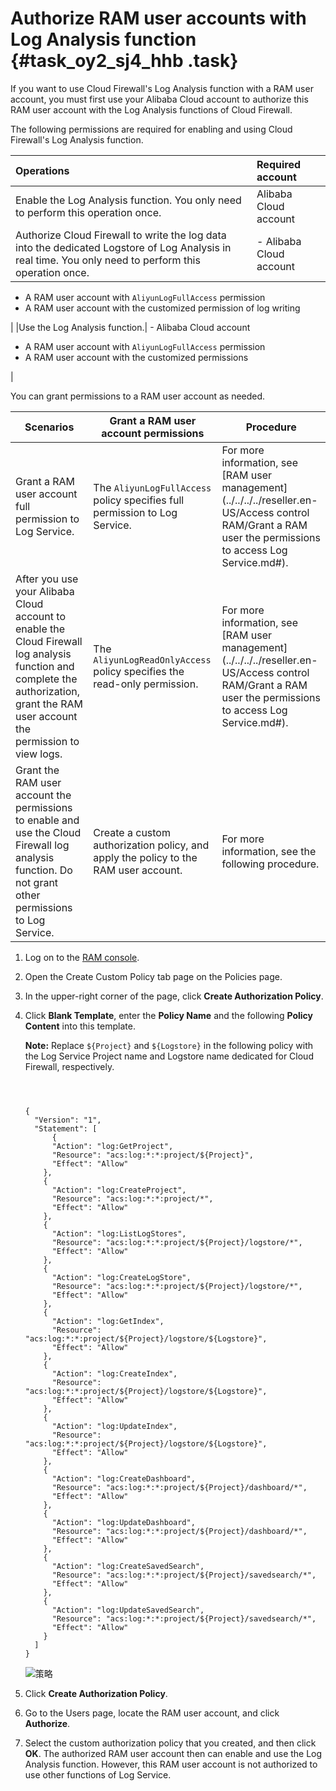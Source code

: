 # Authorize RAM user accounts with Log Analysis function {#task_oy2_sj4_hhb .task}

If you want to use Cloud Firewall's Log Analysis function with a RAM user account, you must first use your Alibaba Cloud account to authorize this RAM user account with the Log Analysis functions of Cloud Firewall.

The following permissions are required for enabling and using Cloud Firewall's Log Analysis function.

|Operations|Required account|
|:---------|:---------------|
|Enable the Log Analysis function. You only need to perform this operation once.|Alibaba Cloud account|
|Authorize Cloud Firewall to write the log data into the dedicated Logstore of Log Analysis in real time. You only need to perform this operation once.| -   Alibaba Cloud account
-   A RAM user account with `AliyunLogFullAccess` permission
-   A RAM user account with the customized permission of log writing

 |
|Use the Log Analysis function.| -   Alibaba Cloud account
-   A RAM user account with `AliyunLogFullAccess` permission
-   A RAM user account with the customized permissions

 |

You can grant permissions to a RAM user account as needed.

|Scenarios|Grant a RAM user account permissions|Procedure|
|---------|------------------------------------|---------|
|Grant a RAM user account full permission to Log Service.|The `AliyunLogFullAccess` policy specifies full permission to Log Service.|For more information, see [RAM user management](../../../../reseller.en-US/Access control RAM/Grant a RAM user the permissions to access Log Service.md#).|
|After you use your Alibaba Cloud account to enable the Cloud Firewall log analysis function and complete the authorization, grant the RAM user account the permission to view logs.|The `AliyunLogReadOnlyAccess` policy specifies the read-only permission.|For more information, see [RAM user management](../../../../reseller.en-US/Access control RAM/Grant a RAM user the permissions to access Log Service.md#).|
|Grant the RAM user account the permissions to enable and use the Cloud Firewall log analysis function. Do not grant other permissions to Log Service.|Create a custom authorization policy, and apply the policy to the RAM user account.|For more information, see the following procedure.|

1.  Log on to the [RAM console](https://partners-intl.console.aliyun.com/#/ram).
2.  Open the Create Custom Policy tab page on the Policies page.
3.  In the upper-right corner of the page, click **Create Authorization Policy**.
4.  Click **Blank Template**, enter the **Policy Name** and the following **Policy Content** into this template. 

    **Note:** Replace `${Project}` and `${Logstore}` in the following policy with the Log Service Project name and Logstore name dedicated for Cloud Firewall, respectively.

    ``` {#codeblock_7ku_kl4_tvp}
    
    
    
    {
      "Version": "1",
      "Statement": [
          {
          "Action": "log:GetProject",
          "Resource": "acs:log:*:*:project/${Project}",
          "Effect": "Allow"
        },
        {
          "Action": "log:CreateProject",
          "Resource": "acs:log:*:*:project/*",
          "Effect": "Allow"
        },
        {
          "Action": "log:ListLogStores",
          "Resource": "acs:log:*:*:project/${Project}/logstore/*",
          "Effect": "Allow"
        },
        {
          "Action": "log:CreateLogStore",
          "Resource": "acs:log:*:*:project/${Project}/logstore/*",
          "Effect": "Allow"
        },
        {
          "Action": "log:GetIndex",
          "Resource": "acs:log:*:*:project/${Project}/logstore/${Logstore}",
          "Effect": "Allow"
        },
        {
          "Action": "log:CreateIndex",
          "Resource": "acs:log:*:*:project/${Project}/logstore/${Logstore}",
          "Effect": "Allow"
        },
        {
          "Action": "log:UpdateIndex",
          "Resource": "acs:log:*:*:project/${Project}/logstore/${Logstore}",
          "Effect": "Allow"
        },
        {
          "Action": "log:CreateDashboard",
          "Resource": "acs:log:*:*:project/${Project}/dashboard/*",
          "Effect": "Allow"
        },
        {
          "Action": "log:UpdateDashboard",
          "Resource": "acs:log:*:*:project/${Project}/dashboard/*",
          "Effect": "Allow"
        },
        {
          "Action": "log:CreateSavedSearch",
          "Resource": "acs:log:*:*:project/${Project}/savedsearch/*",
          "Effect": "Allow"
        },
        {
          "Action": "log:UpdateSavedSearch",
          "Resource": "acs:log:*:*:project/${Project}/savedsearch/*",
          "Effect": "Allow"
        }
      ]
    }
    ```

    ![策略](http://static-aliyun-doc.oss-cn-hangzhou.aliyuncs.com/assets/img/154325/156586037343270_en-US.png)

5.  Click **Create Authorization Policy**.
6.  Go to the Users page, locate the RAM user account, and click **Authorize**.
7.  Select the custom authorization policy that you created, and then click **OK**. The authorized RAM user account then can enable and use the Log Analysis function. However, this RAM user account is not authorized to use other functions of Log Service.

